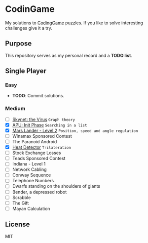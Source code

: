# CodinGame
My solutions to [CodingGame](www.codingame.com) puzzles. If you like to solve interesting challenges give it a try.

## Purpose
This repository serves as my personal record and a **TODO list**.

## Single Player

### Easy
- **TODO**: Commit solutions.

### Medium
- [ ] [Skynet: the Virus](https://www.codingame.com/games/puzzles/1) `Graph theory`
- [x] [APU: Init Phase](https://www.codingame.com/games/puzzles/54) `Searching in a list`
- [x] [Mars Lander - Level 2](https://www.codingame.com/games/puzzles/12) `Position, speed and angle regulation`
- [ ] Winamax Sponsored Contest
- [ ] The Paranoid Android
- [x] [Heat Detector](https://www.codingame.com/games/puzzles/41) `Trilateration`
- [ ] Stock Exchange Losses
- [ ] Teads Sponsored Contest
- [ ] Indiana - Level 1
- [ ] Network Cabling
- [ ] Conway Sequence
- [ ] Telephone Numbers
- [ ] Dwarfs standing on the shoulders of giants
- [ ] Bender, a depressed robot
- [ ] Scrabble
- [ ] The Gift
- [ ] Mayan Calculation

## License
MIT
